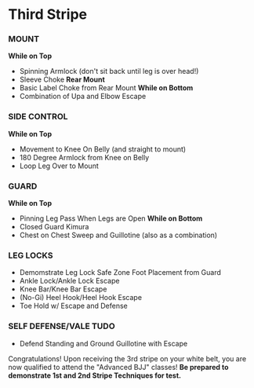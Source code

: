# Third Stripe
### MOUNT
__While on Top__
 - Spinning Armlock (don't sit back until leg is over head!)
 - Sleeve Choke
__Rear Mount__
 - Basic Label Choke from Rear Mount
__While on Bottom__
 - Combination of Upa and Elbow Escape

### SIDE CONTROL
__While on Top__
 - Movement to Knee On Belly (and straight to mount)
 - 180 Degree Armlock from Knee on Belly
 - Loop Leg Over to Mount

### GUARD 
__While on Top__
 - Pinning Leg Pass When Legs are Open
__While on Bottom__
 - Closed Guard Kimura
 - Chest on Chest Sweep and Guillotine (also as a combination)

### LEG LOCKS
 - Demomstrate Leg Lock Safe Zone Foot Placement from Guard 
 - Ankle Lock/Ankle Lock Escape
 - Knee Bar/Knee Bar Escape
 - (No-Gi) Heel Hook/Heel Hook Escape
 - Toe Hold w/ Escape and Defense

### SELF DEFENSE/VALE TUDO
 - Defend Standing and Ground Guillotine with Escape 

Congratulations! Upon receiving the 3rd stripe on your white belt, you are now qualified to attend the "Advanced BJJ" classes! 
__Be prepared to demonstrate 1st and 2nd Stripe Techniques for test.__

